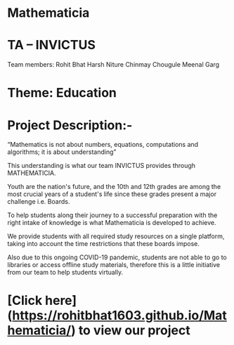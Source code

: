 # Mathematicia

# TA – INVICTUS
Team members:
Rohit Bhat
Harsh Niture
Chinmay Chougule
Meenal Garg

# Theme: Education 

# Project Description:-
“Mathematics is not about numbers, equations, computations and algorithms; it is about understanding”

This understanding is what our team INVICTUS provides through MATHEMATICIA.

Youth are the nation's future, and the 10th and 12th grades are among the most crucial years of a student's life since these grades present a major challenge i.e. Boards.

To help students along their journey to a successful preparation with the right intake of knowledge is what Mathematicia is developed to achieve. 

We provide students with all required study resources on a single platform, taking into account the time restrictions that these boards impose.

Also due to this ongoing COVID-19 pandemic, students are not able to go to libraries or access offline study materials, therefore this is a little initiative from our team to help students virtually. 

# [Click here] (https://rohitbhat1603.github.io/Mathematicia/) to view our project
